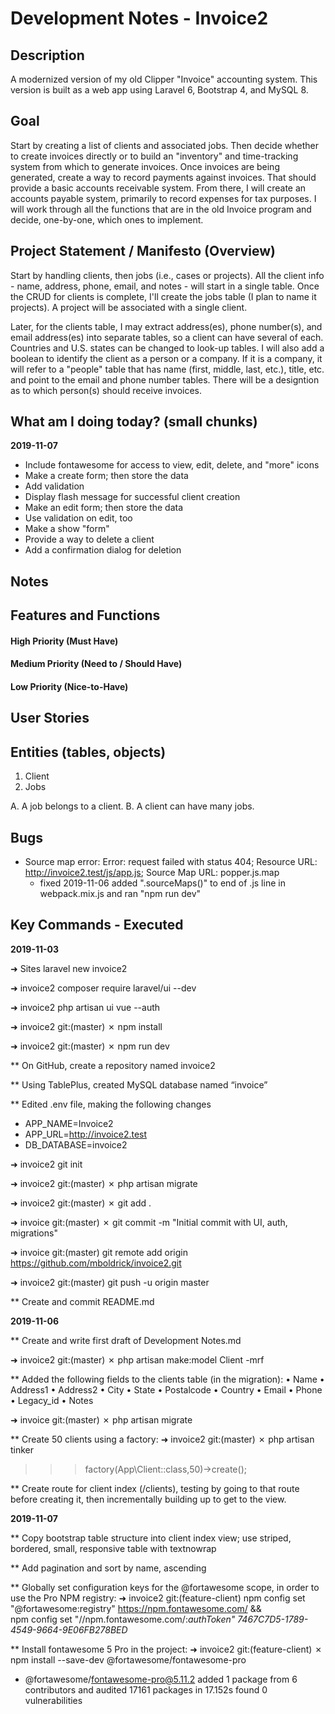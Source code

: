 # Development Notes - Invoice2

## Description

A modernized version of my old Clipper "Invoice" accounting system. This version is built as a web app using Laravel 6, Bootstrap 4, and MySQL 8.

## Goal

Start by creating a list of clients and associated jobs. Then decide whether to create invoices directly or to build an "inventory" and time-tracking system from which to generate invoices. Once invoices are being generated, create a way to record payments against invoices. That should provide a basic accounts receivable system. From there, I will create an accounts payable system, primarily to record expenses for tax purposes. I will work through all the functions that are in the old Invoice program and decide, one-by-one, which ones to implement.

## Project Statement / Manifesto (Overview)

Start by handling clients, then jobs (i.e., cases or projects). All the client info - name, address, phone, email, and notes - will start in a single table. Once the CRUD for clients is complete, I'll create the jobs table (I plan to name it projects). A project will be associated with a single client.

Later, for the clients table, I may extract address(es), phone number(s), and email address(es) into separate tables, so a client can have several of each. Countries and U.S. states can be changed to look-up tables. I will also add a boolean to identify the client as a person or a company. If it is a company, it will refer to a "people" table that has name (first, middle, last, etc.), title, etc. and point to the email and phone number tables. There will be a designtion as to which person(s) should receive invoices.

## What am I doing today? (small chunks)

**2019-11-07**
- Include fontawesome for access to view, edit, delete, and "more" icons
- Make a create form; then store the data
- Add validation
- Display flash message for successful client creation
- Make an edit form; then store the data
- Use validation on edit, too
- Make a show "form"
- Provide a way to delete a client
- Add a confirmation dialog for deletion



## Notes


## Features and Functions

#### High Priority (Must Have)

#### Medium Priority (Need to / Should Have)

#### Low Priority (Nice-to-Have)

## User Stories

## Entities (tables, objects)
1. Client
2. Jobs

A. A job belongs to a client.
B. A client can have many jobs.

## Bugs

* Source map error: Error: request failed with status 404; Resource URL: http://invoice2.test/js/app.js; Source Map URL: popper.js.map
    - fixed 2019-11-06 added ".sourceMaps()" to end of .js line in webpack.mix.js and ran "npm run dev"


## Key Commands - Executed

**2019-11-03**

➜  Sites laravel new invoice2

➜  invoice2 composer require laravel/ui --dev

➜  invoice2 php artisan ui vue --auth

➜  invoice2 git:(master) ✗ npm install

➜  invoice2 git:(master) ✗ npm run dev

** On GitHub, create a repository named invoice2

** Using TablePlus, created MySQL database named “invoice”

** Edited .env file, making the following changes
-   APP_NAME=Invoice2
-   APP_URL=http://invoice2.test
-   DB_DATABASE=invoice2

➜  invoice2 git init

➜  invoice2 git:(master) ✗ php artisan migrate

➜  invoice2 git:(master) ✗ git add .

➜  invoice git:(master) ✗ git commit -m "Initial commit with UI, auth, migrations"

➜  invoice git:(master) git remote add origin https://github.com/mboldrick/invoice2.git

➜  invoice2 git:(master) git push -u origin master

** Create and commit README.md

**2019-11-06**

** Create and write first draft of Development Notes.md

➜  invoice2 git:(master) ✗ php artisan make:model Client -mrf

** Added the following fields to the clients table (in the migration):
•   Name
•   Address1
•   Address2
•   City
•   State
•   Postalcode
•   Country
•   Email
•   Phone
•   Legacy_id
•   Notes

➜  invoice git:(master) ✗ php artisan migrate

** Create 50 clients using a factory:
➜  invoice2 git:(master) ✗ php artisan tinker
>>> factory(App\Client::class,50)->create();

** Create route for client index (/clients), testing by going to that route before creating it, then incrementally building up to get to the view.

**2019-11-07**

** Copy bootstrap table structure into client index view; use striped, bordered, small, responsive table with textnowrap

** Add pagination and sort by name, ascending

** Globally set configuration keys for the @fortawesome scope, in order to use the Pro NPM registry:
➜  invoice2 git:(feature-client) npm config set "@fortawesome:registry" https://npm.fontawesome.com/ && \
  npm config set "//npm.fontawesome.com/:_authToken" 7467C7D5-1789-4549-9664-9E06FB278BED_

** Install fontawesome 5 Pro in the project:
➜  invoice2 git:(feature-client) ✗ npm install --save-dev @fortawesome/fontawesome-pro
+ @fortawesome/fontawesome-pro@5.11.2
added 1 package from 6 contributors and audited 17161 packages in 17.152s
found 0 vulnerabilities


